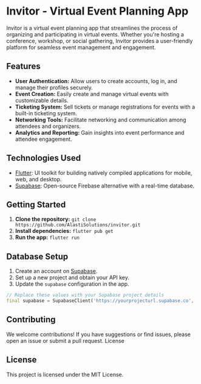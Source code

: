 # Invitor - Virtual Event Planning App

Invitor is a virtual event planning app that streamlines the process of organizing and participating in virtual events. Whether you're hosting a conference, workshop, or social gathering, Invitor provides a user-friendly platform for seamless event management and engagement.

## Features

- **User Authentication:** Allow users to create accounts, log in, and manage their profiles securely.
- **Event Creation:** Easily create and manage virtual events with customizable details.
- **Ticketing System:** Sell tickets or manage registrations for events with a built-in ticketing system.
- **Networking Tools:** Facilitate networking and communication among attendees and organizers.
- **Analytics and Reporting:** Gain insights into event performance and attendee engagement.

## Technologies Used

- [Flutter](https://flutter.dev/): UI toolkit for building natively compiled applications for mobile, web, and desktop.
- [Supabase](https://supabase.io/): Open-source Firebase alternative with a real-time database.

## Getting Started

1. **Clone the repository:** `git clone https://github.com/AlastiSolutions/invitor.git`
2. **Install dependencies:** `flutter pub get`
3. **Run the app:** `flutter run`

## Database Setup

1. Create an account on [Supabase](https://supabase.io/).
2. Set up a new project and obtain your API key.
3. Update the `supabase` configuration in the app.

```dart
// Replace these values with your Supabase project details
final supabase = SupabaseClient('https://yourprojecturl.supabase.co', 'your-api-key');
```

## Contributing

We welcome contributions! If you have suggestions or find issues, please open an issue or submit a pull request.
License

## License

This project is licensed under the MIT License.
